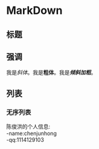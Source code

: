 # MarkDown
## 标题
## 强调
我是*斜体*。我是**粗体**。我是***倾斜加粗***。
##   列表
### 无序列表
陈俊洪的个人信息:  
-name:chenjunhong  
-qq:1114129103